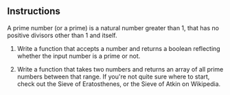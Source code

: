 ## Instructions
A prime number (or a prime) is a natural number greater than 1,
that has no positive divisors other than 1 and itself.

1. Write a function that accepts a number and returns a boolean reflecting whether the input number is a prime or not.

2. Write a function that takes two numbers and returns an array of all prime numbers between that range. If you're not quite sure where to start, check out the Sieve of Eratosthenes, or the Sieve of Atkin on Wikipedia.
